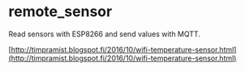 # remote_sensor
Read sensors with ESP8266 and send values with MQTT.

[http://timpramist.blogspot.fi/2016/10/wifi-temperature-sensor.html](http://timpramist.blogspot.fi/2016/10/wifi-temperature-sensor.html)
